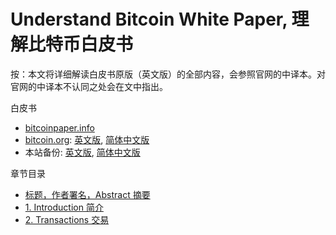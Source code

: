 # Understand Bitcoin White Paper, 理解比特币白皮书

按：本文将详细解读白皮书原版（英文版）的全部内容，会参照官网的中译本。对官网的中译本不认同之处会在文中指出。

白皮书

* [bitcoinpaper.info](https://www.bitcoinpaper.info)
* [bitcoin.org](https://bitcoin.org/en/bitcoin-paper): [英文版](https://bitcoin.org/bitcoin.pdf), [简体中文版](https://bitcoin.org/files/bitcoin-paper/bitcoin_zh_cn.pdf)
* 本站备份: [英文版](bitcoin_en.pdf), [简体中文版](bitcoin_zh_cn.pdf)

章节目录

* [标题，作者署名，Abstract 摘要](wp00.md)
* [1. Introduction 简介](wp01.md)
* [2. Transactions 交易](wp02.md)
